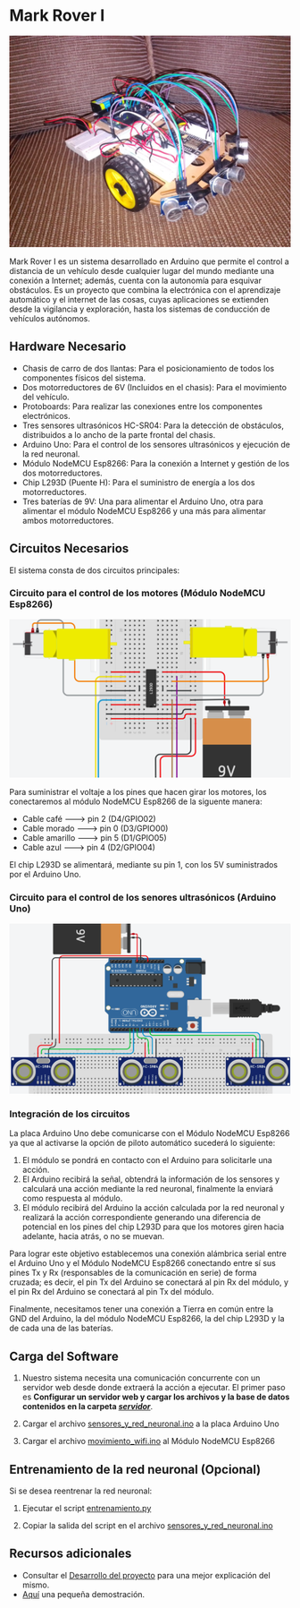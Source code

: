 # Mark Rover I

![markrover](assets/mark_rover1.jpeg)

Mark Rover I es un sistema desarrollado en Arduino que permite el control a distancia de un vehículo desde cualquier lugar del mundo mediante una conexión a Internet; 
además, cuenta con la autonomía para esquivar obstáculos. Es un proyecto que combina la electrónica con el aprendizaje automático y el internet de las cosas, 
cuyas aplicaciones se extienden desde la vigilancia y exploración, hasta los sistemas de conducción de vehículos autónomos.

## Hardware Necesario

* Chasis de carro de dos llantas: Para el posicionamiento de todos los componentes físicos del sistema.
* Dos motorreductores de 6V (Incluidos en el chasis): Para el movimiento del vehículo.
* Protoboards: Para realizar las conexiones entre los componentes electrónicos.
* Tres sensores ultrasónicos HC-SR04: Para la detección de obstáculos, distribuidos a lo ancho de la parte frontal del chasis.
* Arduino Uno: Para el control de los sensores ultrasónicos y ejecución de la red neuronal.
* Módulo NodeMCU Esp8266: Para la conexión a Internet y gestión de los dos motorreductores.
* Chip L293D (Puente H): Para el suministro de energía a los dos motorreductores.
* Tres baterías de 9V: Una para alimentar el Arduino Uno, otra para alimentar el módulo NodeMCU Esp8266 y una más para alimentar ambos motorreductores.

## Circuitos Necesarios

El sistema consta de dos circuitos principales:

### Circuito para el control de los motores (Módulo NodeMCU Esp8266)

![circuito-motores](assets/circuito_motores.png)

Para suministrar el voltaje a los pines que hacen girar los motores, los conectaremos al módulo NodeMCU Esp8266 de la siguente manera:

* Cable café ---> pin 2 (D4/GPIO02)
* Cable morado ---> pin 0 (D3/GPIO00)
* Cable amarillo ---> pin 5 (D1/GPIO05)
* Cable azul ---> pin 4 (D2/GPIO04)

El chip L293D se alimentará, mediante su pin 1, con los 5V suministrados por el Arduino Uno.


### Circuito para el control de los senores ultrasónicos (Arduino Uno)

![circuito-sensores](assets/diagrama_sensores.png)

### Integración de los circuitos

La placa Arduino Uno debe comunicarse con el Módulo NodeMCU Esp8266 ya que al activarse la opción de piloto automático sucederá lo siguiente:


1. El módulo se pondrá en contacto con el Arduino para solicitarle una acción.
2. El Arduino recibirá la señal, obtendrá la información de los sensores y calculará una acción mediante la red neuronal, finalmente la enviará como respuesta al módulo.
3. El módulo recibirá del Arduino la acción calculada por la red neuronal y realizará la acción correspondiente generando una diferencia de potencial en los pines del chip L293D para que los motores giren hacia adelante, hacia atrás, o no se muevan.

Para lograr este objetivo establecemos una conexión alámbrica serial entre el Arduino Uno y el Módulo NodeMCU Esp8266 conectando entre sí sus pines Tx y Rx (responsables de la comunicación en serie) de forma cruzada; es decir, el pin Tx del Arduino se conectará al pin Rx del módulo, y el pin Rx del Arduino se conectará al pin Tx del módulo.

Finalmente, necesitamos tener una conexión a Tierra en común entre la GND del Arduino, la del módulo NodeMCU Esp8266, la del chip L293D y la de cada una de las baterías.

## Carga del Software

1. Nuestro sistema necesita una comunicación concurrente con un servidor web desde donde extraerá la acción a ejecutar. El primer paso es
**Configurar un servidor web y cargar los archivos y la base de datos contenidos en la carpeta [*servidor*](https://github.com/Pedro-Hdez/MarkRoverI/tree/master/servidor)**.

2. Cargar el archivo [sensores_y_red_neuronal.ino](https://github.com/Pedro-Hdez/MarkRoverI/blob/master/microcontroladores/sensores_y_red_neuronal/sensores_y_red_neuronal.ino) a la placa Arduino Uno

3. Cargar el archivo [movimiento_wifi.ino](https://github.com/Pedro-Hdez/MarkRoverI/blob/master/microcontroladores/movimiento_wifi/movimiento_wifi.ino) al Módulo NodeMCU Esp8266

## Entrenamiento de la red neuronal **(Opcional)**

Si se desea reentrenar la red neuronal:
1. Ejecutar el script [entrenamiento.py](https://github.com/Pedro-Hdez/MarkRoverI/blob/master/entrenamiento.py)

2. Copiar la salida del script en el archivo [sensores_y_red_neuronal.ino](https://github.com/Pedro-Hdez/MarkRoverI/blob/master/microcontroladores/sensores_y_red_neuronal/sensores_y_red_neuronal.ino)

## Recursos adicionales

* Consultar el [Desarrollo del proyecto](https://drive.google.com/file/d/134aWymGmzpgbLfWg98f1rKrrcXbydJNu/view?usp=sharing) para una mejor explicación del mismo.
* [Aquí](https://www.youtube.com/watch?v=rC0AX6J5t64) una pequeña demostración.
